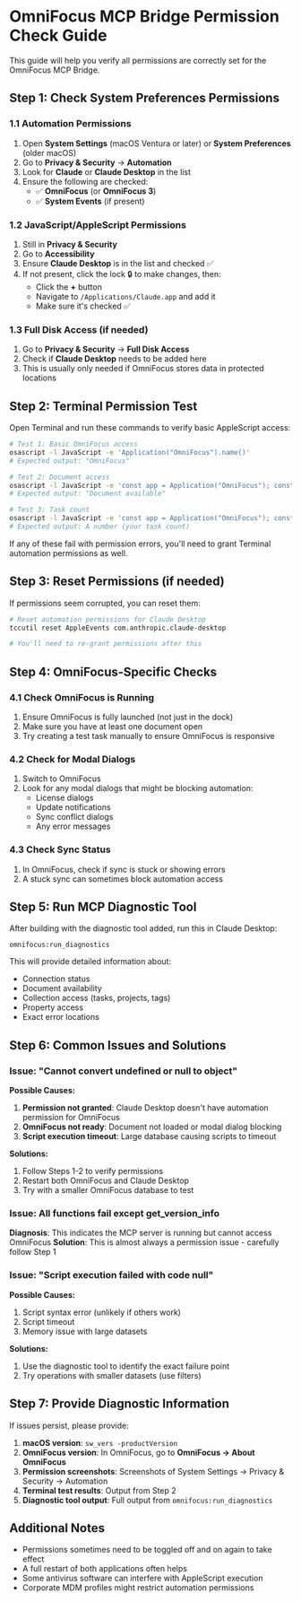 # OmniFocus MCP Bridge Permission Check Guide

This guide will help you verify all permissions are correctly set for the OmniFocus MCP Bridge.

## Step 1: Check System Preferences Permissions

### 1.1 Automation Permissions
1. Open **System Settings** (macOS Ventura or later) or **System Preferences** (older macOS)
2. Go to **Privacy & Security** → **Automation**
3. Look for **Claude** or **Claude Desktop** in the list
4. Ensure the following are checked:
   - ✅ **OmniFocus** (or **OmniFocus 3**)
   - ✅ **System Events** (if present)

### 1.2 JavaScript/AppleScript Permissions
1. Still in **Privacy & Security**
2. Go to **Accessibility** 
3. Ensure **Claude Desktop** is in the list and checked ✅
4. If not present, click the lock 🔒 to make changes, then:
   - Click the **+** button
   - Navigate to `/Applications/Claude.app` and add it
   - Make sure it's checked ✅

### 1.3 Full Disk Access (if needed)
1. Go to **Privacy & Security** → **Full Disk Access**
2. Check if **Claude Desktop** needs to be added here
3. This is usually only needed if OmniFocus stores data in protected locations

## Step 2: Terminal Permission Test

Open Terminal and run these commands to verify basic AppleScript access:

```bash
# Test 1: Basic OmniFocus access
osascript -l JavaScript -e 'Application("OmniFocus").name()'
# Expected output: "OmniFocus"

# Test 2: Document access
osascript -l JavaScript -e 'const app = Application("OmniFocus"); const doc = app.defaultDocument(); doc ? "Document available" : "No document"'
# Expected output: "Document available"

# Test 3: Task count
osascript -l JavaScript -e 'const app = Application("OmniFocus"); const doc = app.defaultDocument(); doc.flattenedTasks().length'
# Expected output: A number (your task count)
```

If any of these fail with permission errors, you'll need to grant Terminal automation permissions as well.

## Step 3: Reset Permissions (if needed)

If permissions seem corrupted, you can reset them:

```bash
# Reset automation permissions for Claude Desktop
tccutil reset AppleEvents com.anthropic.claude-desktop

# You'll need to re-grant permissions after this
```

## Step 4: OmniFocus-Specific Checks

### 4.1 Check OmniFocus is Running
1. Ensure OmniFocus is fully launched (not just in the dock)
2. Make sure you have at least one document open
3. Try creating a test task manually to ensure OmniFocus is responsive

### 4.2 Check for Modal Dialogs
1. Switch to OmniFocus
2. Look for any modal dialogs that might be blocking automation:
   - License dialogs
   - Update notifications
   - Sync conflict dialogs
   - Any error messages

### 4.3 Check Sync Status
1. In OmniFocus, check if sync is stuck or showing errors
2. A stuck sync can sometimes block automation access

## Step 5: Run MCP Diagnostic Tool

After building with the diagnostic tool added, run this in Claude Desktop:

```
omnifocus:run_diagnostics
```

This will provide detailed information about:
- Connection status
- Document availability
- Collection access (tasks, projects, tags)
- Property access
- Exact error locations

## Step 6: Common Issues and Solutions

### Issue: "Cannot convert undefined or null to object"
**Possible Causes:**
1. **Permission not granted**: Claude Desktop doesn't have automation permission for OmniFocus
2. **OmniFocus not ready**: Document not loaded or modal dialog blocking
3. **Script execution timeout**: Large database causing scripts to timeout

**Solutions:**
1. Follow Steps 1-2 to verify permissions
2. Restart both OmniFocus and Claude Desktop
3. Try with a smaller OmniFocus database to test

### Issue: All functions fail except get_version_info
**Diagnosis**: This indicates the MCP server is running but cannot access OmniFocus
**Solution**: This is almost always a permission issue - carefully follow Step 1

### Issue: "Script execution failed with code null"
**Possible Causes:**
1. Script syntax error (unlikely if others work)
2. Script timeout
3. Memory issue with large datasets

**Solutions:**
1. Use the diagnostic tool to identify the exact failure point
2. Try operations with smaller datasets (use filters)

## Step 7: Provide Diagnostic Information

If issues persist, please provide:

1. **macOS version**: `sw_vers -productVersion`
2. **OmniFocus version**: In OmniFocus, go to **OmniFocus → About OmniFocus**
3. **Permission screenshots**: Screenshots of System Settings → Privacy & Security → Automation
4. **Terminal test results**: Output from Step 2
5. **Diagnostic tool output**: Full output from `omnifocus:run_diagnostics`

## Additional Notes

- Permissions sometimes need to be toggled off and on again to take effect
- A full restart of both applications often helps
- Some antivirus software can interfere with AppleScript execution
- Corporate MDM profiles might restrict automation permissions